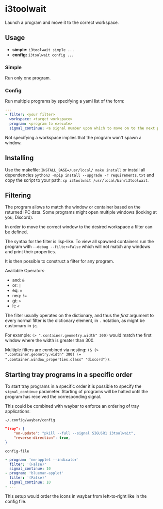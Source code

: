 # i3toolwait

Launch a program and move it to the correct workspace.

## Usage

- **simple:** `i3toolwait simple ...`
- **config:** `i3toolwait config ...`

### Simple

Run only one program.

### Config

Run multiple programs by specifying a yaml list of the form:

```yaml
---
- filter: <your filter>
  workspace: <target workspace>
  program: <program to execute>
  signal_continue: <a signal number upon which to move on to the next program, optional>
```

Not specifying a workspace implies that the program won't spawn a window.

## Installing

Use the makefile: `INSTALL_BASE=/usr/local/ make install` or install all dependencies
`python3 -mpip install --upgrade -r requirements.txt` and copy the script to your
path: `cp i3toolwait /usr/local/bin/i3toolwait`.

## Filtering

The program allows to match the window or container based on the returned IPC data.
Some programs might open multiple windows (looking at you, Discord).

In order to move the correct window to the desired workspace a filter can be defined.

The syntax for the filter is lisp-like. To view all spawned containers run the program
with `--debug --filter=False` which will not match any windows and print their properties.

It is then possible to construct a filter for any program.

Available Operators:

- and: `&`
- or: `|`
- eq: `=`
- neq: `!=`
- gt: `>`
- lt: `<`

The filter usually operates on the dictionary, and thus the *first* argument to every normal filter
is the dictionary element, in `.` notation, as might be customary in `jq`.

For example: `(> ".container.geometry.width" 300)` would match the first window where the width is greater than 300.

Multiple filters are combined via nesting: `(& (> ".container.geometry.width" 300) (= ".container.window_properties.class" "discord"))`.

## Starting tray programs in a specific order

To start tray programs in a specific order it is possible to specify the `signal_continue` parameter.
Starting of programs will be halted until the program has received the corresponding signal.

This could be combined with waybar to enforce an ordering of tray applications:

`~/.config/waybar/config`
```json
"tray": {
    "on-update": "pkill --full --signal SIGUSR1 i3toolwait",
    "reverse-direction": true,
}
```

`config-file`
```yaml
- program: 'nm-applet --indicator'
  filter: '(False)'
  signal_continue: 10
- program: 'blueman-applet'
  filter: '(False)'
  signal_continue: 10
- ...
```

This setup would order the icons in waybar from left-to-right like in the config file.
